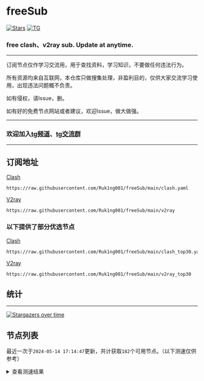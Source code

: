 # freeSub
[![Stars](https://img.shields.io/github/stars/Ruk1ng001/freeSub)](https://github.com/Ruk1ng001/freeSub/stargazers)
[![TG](https://img.shields.io/badge/Telegram-gray?logo=Telegram)](https://t.me/Ruk1ng001)
### free clash、v2ray sub. Update at anytime.

---

订阅节点仅作学习交流用，用于查找资料，学习知识，不要做任何违法行为。

所有资源均来自互联网，本仓库只做搜集处理，非盈利目的，仅供大家交流学习使用，出现违法问题概不负责。

如有侵权，请Issue，删。

如有好的免费节点网站或者建议，欢迎Issue，做大做强。

---

### 欢迎加入[tg频道](https://t.me/Ruk1ng001)、[tg交流群](https://t.me/+-e-b04EE5Cw2NmU1)

---

## 订阅地址
[Clash](https://raw.githubusercontent.com/Ruk1ng001/freeSub/main/clash.yaml)
```
https://raw.githubusercontent.com/Ruk1ng001/freeSub/main/clash.yaml
```
[V2ray](https://raw.githubusercontent.com/Ruk1ng001/freeSub/main/v2ray)
```
https://raw.githubusercontent.com/Ruk1ng001/freeSub/main/v2ray
```
### 以下提供了部分优选节点

[Clash](https://raw.githubusercontent.com/Ruk1ng001/freeSub/main/clash_top30.yaml)
```
https://raw.githubusercontent.com/Ruk1ng001/freeSub/main/clash_top30.yaml
```
[V2ray](https://raw.githubusercontent.com/Ruk1ng001/freeSub/main/v2ray_top30)
```
https://raw.githubusercontent.com/Ruk1ng001/freeSub/main/v2ray_top30
```

## 统计

---

[![Stargazers over time](https://starchart.cc/Ruk1ng001/freeSub.svg)](https://starchart.cc/Ruk1ng001/freeSub)

## 节点列表

最近一次于`2024-05-14 17:14:47`更新，共计获取`182`个可用节点。（以下测速仅供参考）

<details> <summary>查看测速结果</summary>

| 序号 | 节点 | 带宽 | 延迟 |
|:--:|:--:|:--:|:--:|
 | 1 | github.com/Ruk1ng001_1278174278 | 1.46MB/s | 536.00ms |
 | 2 | github.com/Ruk1ng001_1125465398 | 1.44MB/s | 354.00ms |
 | 3 | github.com/Ruk1ng001_2538090666 | 1.10MB/s | 462.00ms |
 | 4 | github.com/Ruk1ng001_3402559863 | 1.06MB/s | 460.00ms |
 | 5 | github.com/Ruk1ng001_3827769526 | 1.06MB/s | 625.00ms |
 | 6 | github.com/Ruk1ng001_3540856638 | 1.04MB/s | 771.00ms |
 | 7 | github.com/Ruk1ng001_3718927122 | 1014.98KB/s | 493.00ms |
 | 8 | github.com/Ruk1ng001_2163870954 | 996.25KB/s | 606.00ms |
 | 9 | github.com/Ruk1ng001_1708283347 | 918.52KB/s | 592.00ms |
 | 10 | github.com/Ruk1ng001_2078650675 | 906.19KB/s | 708.00ms |
 | 11 | github.com/Ruk1ng001_2388744676 | 860.63KB/s | 621.00ms |
 | 12 | github.com/Ruk1ng001_1238702783 | 845.60KB/s | 899.00ms |
 | 13 | github.com/Ruk1ng001_2004102139 | 842.01KB/s | 562.00ms |
 | 14 | github.com/Ruk1ng001_1658202397 | 792.96KB/s | 487.00ms |
 | 15 | github.com/Ruk1ng001_3392725797 | 775.24KB/s | 874.00ms |
 | 16 | github.com/Ruk1ng001_34491053 | 755.57KB/s | 717.00ms |
 | 17 | github.com/Ruk1ng001_796916901 | 753.64KB/s | 730.00ms |
 | 18 | github.com/Ruk1ng001_2306407879 | 718.05KB/s | 517.00ms |
 | 19 | github.com/Ruk1ng001_762803762 | 715.10KB/s | 632.00ms |
 | 20 | github.com/Ruk1ng001_2661487134 | 696.58KB/s | 780.00ms |
 | 21 | github.com/Ruk1ng001_2887911025 | 690.34KB/s | 801.00ms |
 | 22 | github.com/Ruk1ng001_839126155 | 649.05KB/s | 660.00ms |
 | 23 | github.com/Ruk1ng001_4140861531 | 609.82KB/s | 368.00ms |
 | 24 | github.com/Ruk1ng001_3432400797 | 599.46KB/s | 910.00ms |
 | 25 | github.com/Ruk1ng001_2386156489 | 574.22KB/s | 563.00ms |
 | 26 | github.com/Ruk1ng001_2967516307 | 567.24KB/s | 870.00ms |
 | 27 | github.com/Ruk1ng001_536822818 | 564.81KB/s | 449.00ms |
 | 28 | github.com/Ruk1ng001_2963130294 | 535.66KB/s | 634.00ms |
 | 29 | github.com/Ruk1ng001_459534470 | 532.28KB/s | 1463.00ms |
 | 30 | github.com/Ruk1ng001_3257535635 | 528.41KB/s | 1203.00ms |
 | 31 | github.com/Ruk1ng001_2054894954 | 522.69KB/s | 1503.00ms |
 | 32 | github.com/Ruk1ng001_3100793083 | 521.57KB/s | 1001.00ms |
 | 33 | github.com/Ruk1ng001_2308501734 | 515.27KB/s | 1521.00ms |
 | 34 | github.com/Ruk1ng001_1472351678 | 508.85KB/s | 1507.00ms |
 | 35 | github.com/Ruk1ng001_2986819677 | 502.50KB/s | 1099.00ms |
 | 36 | github.com/Ruk1ng001_1034331182 | 500.04KB/s | 1570.00ms |
 | 37 | github.com/Ruk1ng001_24015290 | 496.44KB/s | 1271.00ms |
 | 38 | github.com/Ruk1ng001_4135834119 | 494.18KB/s | 1098.00ms |
 | 39 | github.com/Ruk1ng001_949743416 | 458.78KB/s | 1163.00ms |
 | 40 | github.com/Ruk1ng001_3722757934 | 458.14KB/s | 1137.00ms |
 | 41 | github.com/Ruk1ng001_3690102689 | 457.04KB/s | 1068.00ms |
 | 42 | github.com/Ruk1ng001_777700868 | 454.09KB/s | 1564.00ms |
 | 43 | github.com/Ruk1ng001_4138024369 | 451.59KB/s | 1129.00ms |
 | 44 | github.com/Ruk1ng001_2635059670 | 451.27KB/s | 1090.00ms |
 | 45 | github.com/Ruk1ng001_4200868645 | 450.85KB/s | 1183.00ms |
 | 46 | github.com/Ruk1ng001_872405045 | 443.93KB/s | 1177.00ms |
 | 47 | github.com/Ruk1ng001_3190563770 | 437.69KB/s | 1290.00ms |
 | 48 | github.com/Ruk1ng001_3123675915 | 434.48KB/s | 1147.00ms |
 | 49 | github.com/Ruk1ng001_746917237 | 434.44KB/s | 1034.00ms |
 | 50 | github.com/Ruk1ng001_1673641397 | 432.62KB/s | 944.00ms |
 | 51 | github.com/Ruk1ng001_3097586723 | 417.70KB/s | 1297.00ms |
 | 52 | github.com/Ruk1ng001_4254612172 | 412.35KB/s | 1301.00ms |
 | 53 | github.com/Ruk1ng001_1919343825 | 404.18KB/s | 1088.00ms |
 | 54 | github.com/Ruk1ng001_2476192136 | 402.54KB/s | 1156.00ms |
 | 55 | github.com/Ruk1ng001_3696424447 | 402.20KB/s | 1162.00ms |
 | 56 | github.com/Ruk1ng001_2686558329 | 398.59KB/s | 1417.00ms |
 | 57 | github.com/Ruk1ng001_393665897 | 383.77KB/s | 1161.00ms |
 | 58 | github.com/Ruk1ng001_672420405 | 372.87KB/s | 1785.00ms |
 | 59 | github.com/Ruk1ng001_3362580199 | 365.42KB/s | 1187.00ms |
 | 60 | github.com/Ruk1ng001_3387269693 | 355.06KB/s | 1555.00ms |
 | 61 | github.com/Ruk1ng001_3889678921 | 354.91KB/s | 1979.00ms |
 | 62 | github.com/Ruk1ng001_1964030541 | 348.54KB/s | 1033.00ms |
 | 63 | github.com/Ruk1ng001_3888842695 | 343.15KB/s | 1786.00ms |
 | 64 | github.com/Ruk1ng001_1106270083 | 341.06KB/s | 1337.00ms |
 | 65 | github.com/Ruk1ng001_1132634313 | 336.17KB/s | 1705.00ms |
 | 66 | github.com/Ruk1ng001_2744397761 | 335.26KB/s | 1275.00ms |
 | 67 | github.com/Ruk1ng001_2013146544 | 332.79KB/s | 908.00ms |
 | 68 | github.com/Ruk1ng001_1903292082 | 329.30KB/s | 739.00ms |
 | 69 | github.com/Ruk1ng001_3921688893 | 324.11KB/s | 1324.00ms |
 | 70 | github.com/Ruk1ng001_4225185103 | 323.87KB/s | 1413.00ms |
 | 71 | github.com/Ruk1ng001_1108544810 | 317.61KB/s | 863.00ms |
 | 72 | github.com/Ruk1ng001_2725052174 | 316.03KB/s | 941.00ms |
 | 73 | github.com/Ruk1ng001_1557395967 | 314.12KB/s | 1405.00ms |
 | 74 | github.com/Ruk1ng001_1098952640 | 308.46KB/s | 1682.00ms |
 | 75 | github.com/Ruk1ng001_4084287366 | 307.97KB/s | 2243.00ms |
 | 76 | github.com/Ruk1ng001_1092046360 | 302.35KB/s | 1527.00ms |
 | 77 | github.com/Ruk1ng001_2145981711 | 298.97KB/s | 2101.00ms |
 | 78 | github.com/Ruk1ng001_711096051 | 294.69KB/s | 1429.00ms |
 | 79 | github.com/Ruk1ng001_917828689 | 294.28KB/s | 564.00ms |
 | 80 | github.com/Ruk1ng001_2206326297 | 288.25KB/s | 1353.00ms |
 | 81 | github.com/Ruk1ng001_368365411 | 288.08KB/s | 2035.00ms |
 | 82 | github.com/Ruk1ng001_3269726073 | 285.11KB/s | 2131.00ms |
 | 83 | github.com/Ruk1ng001_3248145375 | 270.50KB/s | 1282.00ms |
 | 84 | github.com/Ruk1ng001_25139221 | 268.34KB/s | 1785.00ms |
 | 85 | github.com/Ruk1ng001_1388672434 | 267.18KB/s | 1919.00ms |
 | 86 | github.com/Ruk1ng001_3372547913 | 266.37KB/s | 1379.00ms |
 | 87 | github.com/Ruk1ng001_1091569262 | 261.63KB/s | 1529.00ms |
 | 88 | github.com/Ruk1ng001_1422081840 | 257.95KB/s | 1901.00ms |
 | 89 | github.com/Ruk1ng001_2847066904 | 252.85KB/s | 2241.00ms |
 | 90 | github.com/Ruk1ng001_1670820960 | 251.89KB/s | 1661.00ms |
 | 91 | github.com/Ruk1ng001_2679557322 | 246.48KB/s | 2043.00ms |
 | 92 | github.com/Ruk1ng001_3557028703 | 246.14KB/s | 1924.00ms |
 | 93 | github.com/Ruk1ng001_1159366513 | 246.11KB/s | 1382.00ms |
 | 94 | github.com/Ruk1ng001_3622565782 | 244.26KB/s | 1154.00ms |
 | 95 | github.com/Ruk1ng001_4221750867 | 240.31KB/s | 1599.00ms |
 | 96 | github.com/Ruk1ng001_784932094 | 229.80KB/s | 1508.00ms |
 | 97 | github.com/Ruk1ng001_307022608 | 228.30KB/s | 1651.00ms |
 | 98 | github.com/Ruk1ng001_2533587589 | 227.23KB/s | 1817.00ms |
 | 99 | github.com/Ruk1ng001_351015876 | 220.18KB/s | 1923.00ms |
 | 100 | github.com/Ruk1ng001_2578079542 | 215.72KB/s | 1627.00ms |
 | 101 | github.com/Ruk1ng001_1370193001 | 214.43KB/s | 1284.00ms |
 | 102 | github.com/Ruk1ng001_3549260583 | 213.15KB/s | 1288.00ms |
 | 103 | github.com/Ruk1ng001_2194615537 | 212.68KB/s | 939.00ms |
 | 104 | github.com/Ruk1ng001_1695152293 | 212.13KB/s | 1272.00ms |
 | 105 | github.com/Ruk1ng001_706619102 | 210.07KB/s | 1774.00ms |
 | 106 | github.com/Ruk1ng001_3543698725 | 209.89KB/s | 2439.00ms |
 | 107 | github.com/Ruk1ng001_4002426314 | 209.64KB/s | 1688.00ms |
 | 108 | github.com/Ruk1ng001_2223018783 | 209.27KB/s | 1200.00ms |
 | 109 | github.com/Ruk1ng001_3796575036 | 203.07KB/s | 846.00ms |
 | 110 | github.com/Ruk1ng001_295479432 | 200.77KB/s | 1884.00ms |
 | 111 | github.com/Ruk1ng001_2269129838 | 187.04KB/s | 1384.00ms |
 | 112 | github.com/Ruk1ng001_3115135129 | 186.49KB/s | 1904.00ms |
 | 113 | github.com/Ruk1ng001_2528650115 | 175.29KB/s | 1966.00ms |
 | 114 | github.com/Ruk1ng001_1295306959 | 171.15KB/s | 1245.00ms |
 | 115 | github.com/Ruk1ng001_3293006801 | 170.30KB/s | 471.00ms |
 | 116 | github.com/Ruk1ng001_286035895 | 168.29KB/s | 1483.00ms |
 | 117 | github.com/Ruk1ng001_3385656539 | 165.22KB/s | 1489.00ms |
 | 118 | github.com/Ruk1ng001_2962427332 | 164.97KB/s | 609.00ms |
 | 119 | github.com/Ruk1ng001_1302227927 | 161.01KB/s | 1018.00ms |
 | 120 | github.com/Ruk1ng001_4179390442 | 159.87KB/s | 66.00ms |
 | 121 | github.com/Ruk1ng001_184998897 | 157.48KB/s | 1423.00ms |
 | 122 | github.com/Ruk1ng001_3362003740 | 154.98KB/s | 1508.00ms |
 | 123 | github.com/Ruk1ng001_321207043 | 154.90KB/s | 1705.00ms |
 | 124 | github.com/Ruk1ng001_3744005356 | 153.40KB/s | 1084.00ms |
 | 125 | github.com/Ruk1ng001_436660577 | 152.50KB/s | 898.00ms |
 | 126 | github.com/Ruk1ng001_663807944 | 147.09KB/s | 2191.00ms |
 | 127 | github.com/Ruk1ng001_2254600636 | 145.10KB/s | 2253.00ms |
 | 128 | github.com/Ruk1ng001_342913673 | 142.33KB/s | 1459.00ms |
 | 129 | github.com/Ruk1ng001_39864713 | 142.19KB/s | 1779.00ms |
 | 130 | github.com/Ruk1ng001_1482933334 | 139.41KB/s | 1004.00ms |
 | 131 | github.com/Ruk1ng001_1694492034 | 137.74KB/s | 1423.00ms |
 | 132 | github.com/Ruk1ng001_1551530121 | 136.93KB/s | 1274.00ms |
 | 133 | github.com/Ruk1ng001_4125802957 | 136.74KB/s | 1588.00ms |
 | 134 | github.com/Ruk1ng001_74991844 | 132.37KB/s | 838.00ms |
 | 135 | github.com/Ruk1ng001_3756619769 | 128.02KB/s | 1094.00ms |
 | 136 | github.com/Ruk1ng001_838451797 | 125.17KB/s | 2150.00ms |
 | 137 | github.com/Ruk1ng001_1542644257 | 117.46KB/s | 1450.00ms |
 | 138 | github.com/Ruk1ng001_3970925062 | 114.65KB/s | 245.00ms |
 | 139 | github.com/Ruk1ng001_3308827420 | 113.95KB/s | 2356.00ms |
 | 140 | github.com/Ruk1ng001_1302235713 | 111.42KB/s | 2016.00ms |
 | 141 | github.com/Ruk1ng001_1308962382 | 111.30KB/s | 1316.00ms |
 | 142 | github.com/Ruk1ng001_2674404594 | 110.59KB/s | 2184.00ms |
 | 143 | github.com/Ruk1ng001_2479152281 | 110.00KB/s | 2228.00ms |
 | 144 | github.com/Ruk1ng001_237030643 | 107.40KB/s | 1030.00ms |
 | 145 | github.com/Ruk1ng001_1872437569 | 102.70KB/s | 1987.00ms |
 | 146 | github.com/Ruk1ng001_1184005405 | 100.80KB/s | 1157.00ms |
 | 147 | github.com/Ruk1ng001_3702537118 | 97.66KB/s | 2003.00ms |
 | 148 | github.com/Ruk1ng001_2678214959 | 95.28KB/s | 1003.00ms |
 | 149 | github.com/Ruk1ng001_2744246456 | 94.95KB/s | 935.00ms |
 | 150 | github.com/Ruk1ng001_3681621484 | 92.94KB/s | 978.00ms |
 | 151 | github.com/Ruk1ng001_1024834280 | 92.24KB/s | 1028.00ms |
 | 152 | github.com/Ruk1ng001_102931221 | 91.54KB/s | 1571.00ms |
 | 153 | github.com/Ruk1ng001_2881666482 | 91.10KB/s | 720.00ms |
 | 154 | github.com/Ruk1ng001_1443729558 | 89.54KB/s | 1060.00ms |
 | 155 | github.com/Ruk1ng001_3844417978 | 85.50KB/s | 2006.00ms |
 | 156 | github.com/Ruk1ng001_3418298641 | 83.11KB/s | 2063.00ms |
 | 157 | github.com/Ruk1ng001_2547079726 | 82.28KB/s | 2680.00ms |
 | 158 | github.com/Ruk1ng001_3773318312 | 80.57KB/s | 2345.00ms |
 | 159 | github.com/Ruk1ng001_3391674938 | 79.94KB/s | 912.00ms |
 | 160 | github.com/Ruk1ng001_1170082256 | 75.45KB/s | 433.00ms |
 | 161 | github.com/Ruk1ng001_2620033493 | 74.38KB/s | 612.00ms |
 | 162 | github.com/Ruk1ng001_961392496 | 70.22KB/s | 1106.00ms |
 | 163 | github.com/Ruk1ng001_1036870570 | 66.72KB/s | 1635.00ms |
 | 164 | github.com/Ruk1ng001_3749175554 | 66.07KB/s | 1105.00ms |
 | 165 | github.com/Ruk1ng001_4251118299 | 60.93KB/s | 919.00ms |
 | 166 | github.com/Ruk1ng001_339647967 | 58.18KB/s | 811.00ms |
 | 167 | github.com/Ruk1ng001_30109021 | 57.48KB/s | 591.00ms |
 | 168 | github.com/Ruk1ng001_3574727745 | 56.98KB/s | 1704.00ms |
 | 169 | github.com/Ruk1ng001_1993975900 | 56.53KB/s | 1125.00ms |
 | 170 | github.com/Ruk1ng001_54239677 | 52.35KB/s | 1543.00ms |
 | 171 |  | N/A | N/A |
 | 172 |  | N/A | N/A |
 | 173 |  | N/A | N/A |
 | 174 |  | N/A | N/A |
 | 175 |  | N/A | N/A |
 | 176 |  | N/A | N/A |
 | 177 |  | N/A | N/A |
 | 178 |  | N/A | N/A |
 | 179 |  | N/A | N/A |
 | 180 |  | N/A | N/A |
 | 181 |  | N/A | N/A |
 | 182 |  | N/A | N/A |


</details>